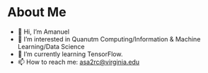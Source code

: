 # About Me
- 👋 Hi, I’m Amanuel
- 👀 I’m interested in Quanutm Computing/Information & Machine Learning/Data Science
- 🌱 I’m currently learning TensorFlow.
- 📫 How to reach me: asa2rc@virginia.edu
